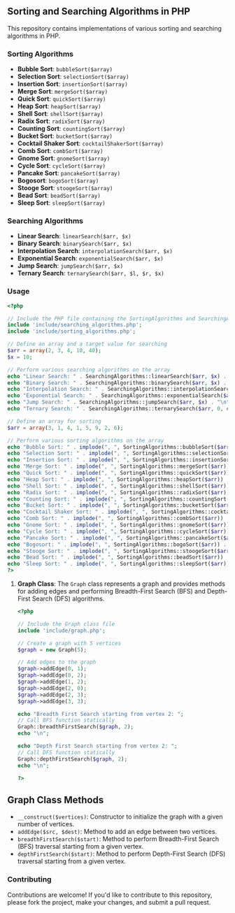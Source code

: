 ## Sorting and Searching Algorithms in PHP

This repository contains implementations of various sorting and searching algorithms in PHP.

### Sorting Algorithms

- **Bubble Sort**: `bubbleSort($array)`
- **Selection Sort**: `selectionSort($array)`
- **Insertion Sort**: `insertionSort($array)`
- **Merge Sort**: `mergeSort($array)`
- **Quick Sort**: `quickSort($array)`
- **Heap Sort**: `heapSort($array)`
- **Shell Sort**: `shellSort($array)`
- **Radix Sort**: `radixSort($array)`
- **Counting Sort**: `countingSort($array)`
- **Bucket Sort**: `bucketSort($array)`
- **Cocktail Shaker Sort**: `cocktailShakerSort($array)`
- **Comb Sort**: `combSort($array)`
- **Gnome Sort**: `gnomeSort($array)`
- **Cycle Sort**: `cycleSort($array)`
- **Pancake Sort**: `pancakeSort($array)`
- **Bogosort**: `bogoSort($array)`
- **Stooge Sort**: `stoogeSort($array)`
- **Bead Sort**: `beadSort($array)`
- **Sleep Sort**: `sleepSort($array)`

### Searching Algorithms

- **Linear Search**: `linearSearch($arr, $x)`
- **Binary Search**: `binarySearch($arr, $x)`
- **Interpolation Search**: `interpolationSearch($arr, $x)`
- **Exponential Search**: `exponentialSearch($arr, $x)`
- **Jump Search**: `jumpSearch($arr, $x)`
- **Ternary Search**: `ternarySearch($arr, $l, $r, $x)`

### Usage

```php
<?php

// Include the PHP file containing the SortingAlgorithms and SearchingAlgorithms classes
include 'include/searching_algorithms.php';
include 'include/sorting_algorithms.php';

// Define an array and a target value for searching
$arr = array(2, 3, 4, 10, 40);
$x = 10;

// Perform various searching algorithms on the array
echo "Linear Search: " . SearchingAlgorithms::linearSearch($arr, $x) . "\n";
echo "Binary Search: " . SearchingAlgorithms::binarySearch($arr, $x) . "\n";
echo "Interpolation Search: " . SearchingAlgorithms::interpolationSearch($arr, $x) . "\n";
echo "Exponential Search: " . SearchingAlgorithms::exponentialSearch($arr, $x) . "\n";
echo "Jump Search: " . SearchingAlgorithms::jumpSearch($arr, $x) . "\n";
echo "Ternary Search: " . SearchingAlgorithms::ternarySearch($arr, 0, count($arr) - 1, $x) . "\n";

// Define an array for sorting
$arr = array(3, 1, 4, 1, 5, 9, 2, 6);

// Perform various sorting algorithms on the array
echo "Bubble Sort: " . implode(", ", SortingAlgorithms::bubbleSort($arr)) . "\n";
echo "Selection Sort: " . implode(", ", SortingAlgorithms::selectionSort($arr)) . "\n";
echo "Insertion Sort: " . implode(", ", SortingAlgorithms::insertionSort($arr)) . "\n";
echo "Merge Sort: " . implode(", ", SortingAlgorithms::mergeSort($arr)) . "\n";
echo "Quick Sort: " . implode(", ", SortingAlgorithms::quickSort($arr)) . "\n";
echo "Heap Sort: " . implode(", ", SortingAlgorithms::heapSort($arr)) . "\n";
echo "Shell Sort: " . implode(", ", SortingAlgorithms::shellSort($arr)) . "\n";
echo "Radix Sort: " . implode(", ", SortingAlgorithms::radixSort($arr)) . "\n";
echo "Counting Sort: " . implode(", ", SortingAlgorithms::countingSort($arr)) . "\n";
echo "Bucket Sort: " . implode(", ", SortingAlgorithms::bucketSort($arr)) . "\n";
echo "Cocktail Shaker Sort: " . implode(", ", SortingAlgorithms::cocktailShakerSort($arr)) . "\n";
echo "Comb Sort: " . implode(", ", SortingAlgorithms::combSort($arr)) . "\n";
echo "Gnome Sort: " . implode(", ", SortingAlgorithms::gnomeSort($arr)) . "\n";
echo "Cycle Sort: " . implode(", ", SortingAlgorithms::cycleSort($arr)) . "\n";
echo "Pancake Sort: " . implode(", ", SortingAlgorithms::pancakeSort($arr)) . "\n";
echo "Bogosort: " . implode(", ", SortingAlgorithms::bogoSort($arr)) . "\n";
echo "Stooge Sort: " . implode(", ", SortingAlgorithms::stoogeSort($arr)) . "\n";
echo "Bead Sort: " . implode(", ", SortingAlgorithms::beadSort($arr)) . "\n";
echo "Sleep Sort: " . implode(", ", SortingAlgorithms::sleepSort($arr)) . "\n";
?>
```



1. **Graph Class**: The `Graph` class represents a graph and provides methods for adding edges and performing Breadth-First Search (BFS) and Depth-First Search (DFS) algorithms.

    ```php
    <?php
    
    // Include the Graph class file
    include 'include/graph.php';
    
    // Create a graph with 5 vertices
    $graph = new Graph(5);

    // Add edges to the graph
    $graph->addEdge(0, 1);
    $graph->addEdge(0, 2);
    $graph->addEdge(1, 2);
    $graph->addEdge(2, 0);
    $graph->addEdge(2, 3);
    $graph->addEdge(3, 3);

    echo "Breadth First Search starting from vertex 2: ";
    // Call BFS function statically
    Graph::breadthFirstSearch($graph, 2);
    echo "\n";

    echo "Depth First Search starting from vertex 2: ";
    // Call DFS function statically
    Graph::depthFirstSearch($graph, 2);
    echo "\n";
    
    ?>
    ```

## Graph Class Methods

- `__construct($vertices)`: Constructor to initialize the graph with a given number of vertices.
- `addEdge($src, $dest)`: Method to add an edge between two vertices.
- `breadthFirstSearch($start)`: Method to perform Breadth-First Search (BFS) traversal starting from a given vertex.
- `depthFirstSearch($start)`: Method to perform Depth-First Search (DFS) traversal starting from a given vertex.



### Contributing

Contributions are welcome! If you'd like to contribute to this repository, please fork the project, make your changes, and submit a pull request.

